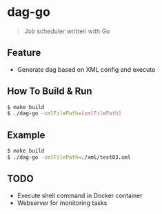 # dag-go
> Job scheduler written with Go

## Feature
- Generate dag based on XML config and execute

## How To Build & Run
```sh
$ make build
$ ./dag-go -xmlFilePath=[xmlFilePath]
```

## Example
```sh
$ make build
$ ./dag-go -xmlFilePath=./xml/test03.xml
```

## TODO
- Execute shell command in Docker container
- Webserver for monitoring tasks